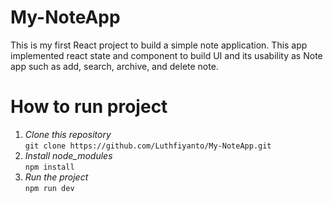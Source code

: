 # My-NoteApp

This is my first React project to build a simple note application. This app implemented react state and component to build UI and its usability as Note app such as add, search, archive, and delete note.

# How to run project
1. *Clone this repository* <br>
  ```git clone https://github.com/Luthfiyanto/My-NoteApp.git```
2. *Install node_modules* <br>
  ```npm install```
3. *Run the project* <br>
  ```npm run dev```
